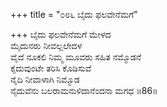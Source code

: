 +++
title = "೦೮೬ ಬೈದು ಫಲವೇನೆಮಗೆ"

+++
ಬೈದು ಫಲವೇನೆಮಗೆ ಮೇಳದ   
ಮೈದುನರು ನೀವಲ್ಲಲೇದಳ   
ವೈದೆ ನೂಕಲಿ ನಿಮ್ಮ ಮೂವರು ಸಹಿತ ನಮ್ಮೊಡನೆ  
ಕೈದುವುಂಟೇ ತರಿಸಿ ಕೊಡಿಸುವೆ   
ನೈದಿ ನೀವಾಳಾಗಿ ನಿಮ್ಮೊಡ  
ನೈದುವೆನು ಬಲರಾಮನುಳಿದಾನೆಂದನಾ ಮಗಧ     ॥86॥